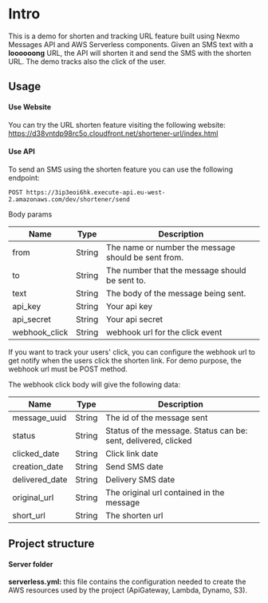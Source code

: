 # Intro

This is a demo for shorten and tracking URL feature built using Nexmo Messages API and AWS Serverless components.
Given an SMS text with a **loooooong** URL, the API will shorten it and send the SMS with the shorten URL.
The demo tracks also the click of the user.

## Usage

#### Use Website

You can try the URL shorten feature visiting the following website: https://d38vntdp98rc5o.cloudfront.net/shortener-url/index.html

#### Use API

To send an SMS using the shorten feature you can use the following endpoint:

```
POST https://3ip3eoi6hk.execute-api.eu-west-2.amazonaws.com/dev/shortener/send
```

Body params

| Name          | Type   | Description                                         |
| ------------- | ------ | --------------------------------------------------- |
| from          | String | The name or number the message should be sent from. |
| to            | String | The number that the message should be sent to.      |
| text          | String | The body of the message being sent.                 |
| api_key       | String | Your api key                                        |
| api_secret    | String | Your api secret                                     |
| webhook_click | String | webhook url for the click event                     |

If you want to track your users' click, you can configure the webhook url to get notify when the users click the shorten link. For demo purpose, the webhook url must be POST method.

The webhook click body will give the following data:

| Name           | Type   | Description                                                    |
| -------------- | ------ | -------------------------------------------------------------- |
| message_uuid   | String | The id of the message sent                                     |
| status         | String | Status of the message. Status can be: sent, delivered, clicked |
| clicked_date   | String | Click link date                                                |
| creation_date  | String | Send SMS date                                                  |
| delivered_date | String | Delivery SMS date                                              |
| original_url   | String | The original url contained in the message                      |
| short_url      | String | The shorten url                                                |


## Project structure

#### Server folder

**serverless.yml:** this file contains the configuration needed to create the AWS resources used by the project (ApiGateway, Lambda, Dynamo, S3).
